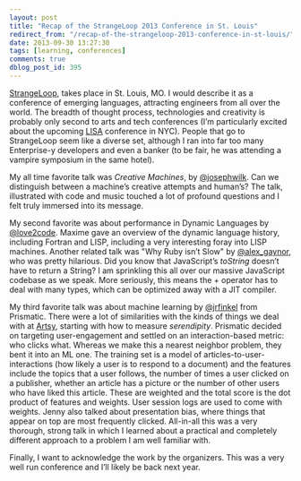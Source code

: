 ```yaml
---
layout: post
title: "Recap of the StrangeLoop 2013 Conference in St. Louis"
redirect_from: "/recap-of-the-strangeloop-2013-conference-in-st-louis/"
date: 2013-09-30 13:27:30
tags: [learning, conferences]
comments: true
dblog_post_id: 395
---
```

[StrangeLoop](https://thestrangeloop.com), takes place in St. Louis, MO. I would describe it as a conference of emerging languages, attracting engineers from all over the world. The breadth of thought process, technologies and creativity is probably only second to arts and tech conferences (I’m particularly excited about the upcoming [LISA](https://softwareandart.com/?page_id=1161) conference in NYC). People that go to StrangeLoop seem like a diverse set, although I ran into far too many Enterprise-y developers and even a banker (to be fair, he was attending a vampire symposium in the same hotel).

My all time favorite talk was _Creative Machines_, by [@josephwilk](https://twitter.com/josephwilk). Can we distinguish between a machine’s creative attempts and human’s? The talk, illustrated with code and music touched a lot of profound questions and I felt truly immersed into its message.

My second favorite was about performance in Dynamic Languages by [@love2code](https://twitter.com/love2code). Maxime gave an overview of the dynamic language history, including Fortran and LISP, including a very interesting foray into LISP machines. Another related talk was "Why Ruby isn’t Slow" by [@alex_gaynor](https://twitter.com/alex_gaynor), who was pretty hilarious. Did you know that JavaScript’s _toString_ doesn’t have to return a String? I am sprinkling this all over our massive JavaScript codebase as we speak. More seriously, this means the + operator has to deal with many types, which can be optimized away with a JIT compiler.

My third favorite talk was about machine learning by [@jrfinkel](https://twitter.com/jrfinkel) from Prismatic. There were a lot of similarities with the kinds of things we deal with at [Artsy](https://artsy.net), starting with how to measure _serendipity_. Prismatic decided on targeting user-engagement and settled on an interaction-based metric: who clicks what. Whereas we make this a nearest neighbor problem, they bent it into an ML one. The training set is a model of articles-to-user-interactions (how likely a user is to respond to a document) and the features include the topics that a user follows, the number of times a user clicked on a publisher, whether an article has a picture or the number of other users who have liked this article. These are weighted and the total score is the dot product of features and weights. User session logs are used to come with weights. Jenny also talked about presentation bias, where things that appear on top are most frequently clicked. All-in-all this was a very thorough, strong talk in which I learned about a practical and completely different approach to a problem I am well familiar with.

Finally, I want to acknowledge the work by the organizers. This was a very well run conference and I’ll likely be back next year.
